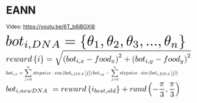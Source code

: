 # EANN

Video: https://youtu.be/6T_b6jBGXl8


<img src="assets/equations/dna.png" height="40px"/>
<img src="assets/equations/reward.png" height="40px"/>
<img src="assets/equations/x.png" height="40px"/>
<img src="assets/equations/y.png" height="40px"/>
<img src="assets/equations/new.png" height="40px"/>
